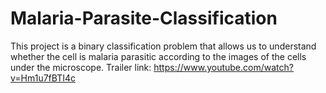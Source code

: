 # Malaria-Parasite-Classification
This project is a binary classification problem that allows us to understand whether the cell is malaria parasitic according to the images of the cells under the microscope.
Trailer link: https://www.youtube.com/watch?v=Hm1u7fBTI4c
